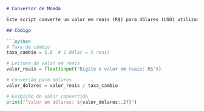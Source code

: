 ```markdown
# Conversor de Moeda

Este script converte um valor em reais (R$) para dólares (USD) utilizando uma taxa de câmbio fixa.

## Código

```python
# Taxa de câmbio
taxa_cambio = 5.0  # 1 dólar = 5 reais

# Leitura do valor em reais
valor_reais = float(input("Digite o valor em reais: R$"))

# Conversão para dólares
valor_dolares = valor_reais / taxa_cambio

# Exibição do valor convertido
print(f"Valor em dólares: ${valor_dolares:.2f}")
